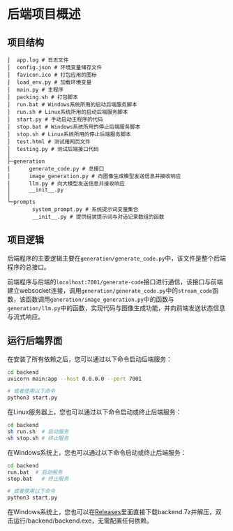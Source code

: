 # 后端项目概述

## 项目结构

```
│  app.log # 日志文件
│  config.json # 环境变量储存文件
│  favicon.ico # 打包应用的图标
│  load_env.py # 加载环境变量
│  main.py # 主程序
│  packing.sh # 打包脚本
│  run.bat # Windows系统所用的启动后端服务脚本
│  run.sh # Linux系统所用的启动后端服务脚本
│  start.py # 手动启动主程序的代码
│  stop.bat # Windows系统所用的停止后端服务脚本
│  stop.sh # Linux系统所用的停止后端服务脚本
│  test.html # 测试用网页文件
│  testing.py # 测试后端接口代码
│  
├─generation
│      generate_code.py # 总接口
│      image_generation.py # 向图像生成模型发送信息并接收响应
│      llm.py # 向大模型发送信息并接收响应
│      __init__.py
│      
└─prompts
        system_prompt.py # 系统提示词变量集合
        __init__.py # 提供组装提示词与对话记录数组的函数

```

## 项目逻辑

后端程序的主要逻辑主要在`generation/generate_code.py`中，该文件是整个后端程序的总接口。

前端程序与后端的`localhost:7001/generate-code`接口进行通信，该接口与前端建立websocket连接，调用`generation/generate_code.py`中的`stream_code`函数，该函数调用`generation/image_generation.py`中的函数与`generation/llm.py`中的函数，实现代码与图像生成功能，并向前端发送状态信息与流式响应。

## 运行后端界面

在安装了所有依赖之后，您可以通过以下命令启动后端服务：

```bash
cd backend
uvicorn main:app --host 0.0.0.0 --port 7001

# 或者使用以下命令
python3 start.py
```

在Linux服务器上，您也可以通过以下命令启动或终止后端服务：

```bash
cd backend
sh run.sh  # 启动服务
sh stop.sh # 终止服务
```

在Windows系统上，您也可以通过以下命令启动或终止后端服务：

```bash
cd backend
run.bat  # 启动服务
stop.bat   # 终止服务

# 或者使用以下命令
python3 start.py
```
在Windows系统上，您也可以在[Releases](https://github.com/LinyuJupiter/screenshot2code/releases)里面直接下载backend.7z并解压，双击运行/backend/backend.exe，无需配置任何依赖。